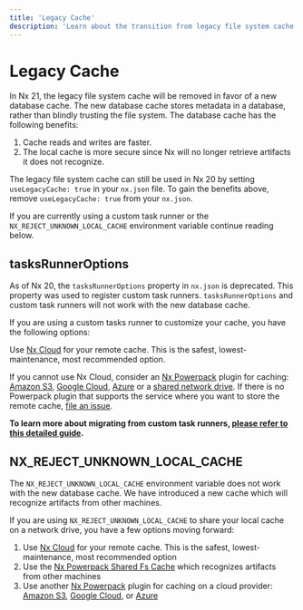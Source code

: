 ```yaml
---
title: 'Legacy Cache'
description: 'Learn about the transition from legacy file system cache to the new database cache in Nx 21, including migration options for custom task runners and shared caches.'
---
```


# Legacy Cache

In Nx 21, the legacy file system cache will be removed in favor of a new database cache. The new database cache stores metadata in a database, rather than blindly trusting the file system. The database cache has the following benefits:

1. Cache reads and writes are faster.
2. The local cache is more secure since Nx will no longer retrieve artifacts it does not recognize.

The legacy file system cache can still be used in Nx 20 by setting `useLegacyCache: true` in your `nx.json` file. To gain the benefits above, remove `useLegacyCache: true` from your `nx.json`.

If you are currently using a custom task runner or the `NX_REJECT_UNKNOWN_LOCAL_CACHE` environment variable continue reading below.

## tasksRunnerOptions

As of Nx 20, the `tasksRunnerOptions` property in `nx.json` is deprecated. This property was used to register custom task runners. `tasksRunnerOptions` and custom task runners will not work with the new database cache.

If you are using a custom tasks runner to customize your cache, you have the following options:

Use [Nx Cloud](/nx-cloud) for your remote cache. This is the safest, lowest-maintenance, most recommended option.

If you cannot use Nx Cloud, consider an [Nx Powerpack](/powerpack) plugin for caching: [Amazon S3](/reference/core-api/s3-cache), [Google Cloud](/reference/core-api/gcs-cache), [Azure](/reference/core-api/azure-cache) or a [shared network drive](/reference/core-api/shared-fs-cache). If there is no Powerpack plugin that supports the service where you want to store the remote cache, [file an issue](https://github.com/nrwl/nx/issues/new).

**To learn more about migrating from custom task runners, [please refer to this detailed guide](/deprecated/custom-tasks-runner).**

## NX_REJECT_UNKNOWN_LOCAL_CACHE

The `NX_REJECT_UNKNOWN_LOCAL_CACHE` environment variable does not work with the new database cache. We have introduced a new cache which will recognize artifacts from other machines.

If you are using `NX_REJECT_UNKNOWN_LOCAL_CACHE` to share your local cache on a network drive, you have a few options moving forward:

1. Use [Nx Cloud](/nx-cloud) for your remote cache. This is the safest, lowest-maintenance, most recommended option
2. Use the [Nx Powerpack Shared Fs Cache](/reference/core-api/shared-fs-cache) which recognizes artifacts from other machines
3. Use another [Nx Powerpack](/powerpack) plugin for caching on a cloud provider: [Amazon S3](/reference/core-api/s3-cache), [Google Cloud](/reference/core-api/gcs-cache), or [Azure](/reference/core-api/azure-cache)
